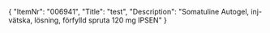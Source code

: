 {
  "ItemNr": "006941",
  "Title": "test",
  "Description": "Somatuline Autogel, inj-vätska, lösning, förfylld spruta 120 mg IPSEN"
}